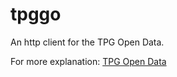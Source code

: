# tpggo

An http client for the TPG Open Data.

For more explanation: [TPG Open Data](http://www.tpg.ch/fr/web/open-data/mode-d-emploi)
